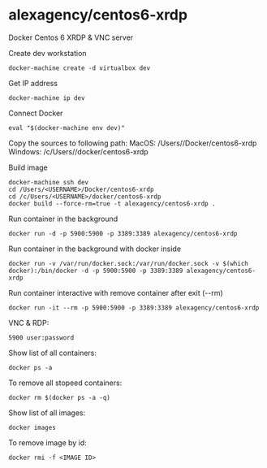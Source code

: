 alexagency/centos6-xrdp
==========================

Docker Centos 6 XRDP & VNC server

Create dev workstation

```
docker-machine create -d virtualbox dev
```

Get IP address

```
docker-machine ip dev
```

Connect Docker

```
eval "$(docker-machine env dev)"
```

Copy the sources to following path:
MacOS: /Users/<USERNAME>/Docker/centos6-xrdp 
Windows: /c/Users/<USERNAME>/docker/centos6-xrdp

Build image

```
docker-machine ssh dev
cd /Users/<USERNAME>/Docker/centos6-xrdp
cd /c/Users/<USERNAME>/docker/centos6-xrdp
docker build --force-rm=true -t alexagency/centos6-xrdp .
```

Run container in the background

```
docker run -d -p 5900:5900 -p 3389:3389 alexagency/centos6-xrdp
```

Run container in the background with docker inside

```
docker run -v /var/run/docker.sock:/var/run/docker.sock -v $(which docker):/bin/docker -d -p 5900:5900 -p 3389:3389 alexagency/centos6-xrdp
```

Run container interactive with remove container after exit (--rm)

```
docker run -it --rm -p 5900:5900 -p 3389:3389 alexagency/centos6-xrdp
```

VNC & RDP:

```
5900 user:password
```

Show list of all containers:

```
docker ps -a
```

To remove all stopeed containers:

```
docker rm $(docker ps -a -q)
```

Show list of all images:

```
docker images
```

To remove image by id:

```
docker rmi -f <IMAGE ID>
```
